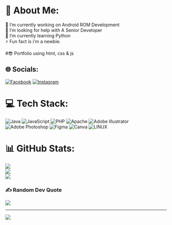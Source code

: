 # 💫 About Me:
🔭 I’m currently working on Android ROM Development<br>🤝 I’m looking for help with A Senior Developer<br>🌱 I’m currently learning Python<br>⚡ Fun fact is i'm a newbie.

#😎 Portfolio using html, css & js

## 🌐 Socials:
[![Facebook](https://img.shields.io/badge/Facebook-%231877F2.svg?logo=Facebook&logoColor=white)](https://facebook.com/https://facebook.com/itzshunno) [![Instagram](https://img.shields.io/badge/Instagram-%23E4405F.svg?logo=Instagram&logoColor=white)](https://instagram.com/https://instagram.com/itzshunno) 

# 💻 Tech Stack:
![Java](https://img.shields.io/badge/java-%23ED8B00.svg?style=for-the-badge&logo=java&logoColor=white) ![JavaScript](https://img.shields.io/badge/javascript-%23323330.svg?style=for-the-badge&logo=javascript&logoColor=%23F7DF1E) ![PHP](https://img.shields.io/badge/php-%23777BB4.svg?style=for-the-badge&logo=php&logoColor=white) ![Apache](https://img.shields.io/badge/apache-%23D42029.svg?style=for-the-badge&logo=apache&logoColor=white) ![Adobe Illustrator](https://img.shields.io/badge/adobeillustrator-%23FF9A00.svg?style=for-the-badge&logo=adobeillustrator&logoColor=white) ![Adobe Photoshop](https://img.shields.io/badge/adobephotoshop-%2331A8FF.svg?style=for-the-badge&logo=adobephotoshop&logoColor=white) 	![Figma](https://img.shields.io/badge/figma-%23F24E1E.svg?style=for-the-badge&logo=figma&logoColor=white) ![Canva](https://img.shields.io/badge/Canva-%2300C4CC.svg?style=for-the-badge&logo=Canva&logoColor=white) ![LINUX](https://img.shields.io/badge/Linux-FCC624?style=for-the-badge&logo=linux&logoColor=black)
# 📊 GitHub Stats:
![](https://github-readme-stats.vercel.app/api?username=darksky4you&theme=dark&hide_border=false&include_all_commits=false&count_private=false)<br/>
![](https://github-readme-streak-stats.herokuapp.com/?user=darksky4you&theme=dark&hide_border=false)<br/>
![](https://github-readme-stats.vercel.app/api/top-langs/?username=darksky4you&theme=dark&hide_border=false&include_all_commits=false&count_private=false&layout=compact)

### ✍️ Random Dev Quote
![](https://quotes-github-readme.vercel.app/api?type=horizontal&theme=radical)

---
[![](https://visitcount.itsvg.in/api?id=darksky4you&icon=0&color=0)](https://visitcount.itsvg.in)
